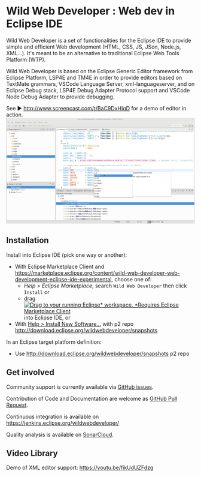 # Wild Web Developer : Web dev in Eclipse IDE

Wild Web Developer is a set of functionalities for the Eclipse IDE to provide simple and efficient Web development (HTML, CSS, JS, JSon, Node.js, XML...). It's meant to be an alternative to traditional Eclipse Web Tools Platform (WTP).

Wild Web Developer is based on the Eclipse Generic Editor framework from Eclipse Platform, LSP4E and TM4E in order to provide editors based on TextMate grammars, VSCode Language Server, xml-languageserver, and on Eclipse Debug stack, LSP4E Debug Adapter Protocol support and VSCode Node Debug Adapter to provide debugging.

See ▶️ http://www.screencast.com/t/BaC9DxHIqD for a demo of editor in action.
![screenshot](wildwebdeveloper-screenshot.png "Wild Web Developer screenshot")


## Installation

Install into Eclipse IDE (pick one way or another):
* With Eclipse Marketplace Client and https://marketplace.eclipse.org/content/wild-web-developer-web-development-eclipse-ide-experimental, choose one of:
  * *Help > Eclipse Marketplace*, search `Wild Web Developer` then click `Install` or
  * drag <a href="http://marketplace.eclipse.org/marketplace-client-intro?mpc_install=3394048" class="drag" title="Drag to your running Eclipse* workspace. *Requires Eclipse Marketplace Client"><img class="img-responsive" src="https://marketplace.eclipse.org/sites/all/themes/solstice/public/images/marketplace/btn-install.png" alt="Drag to your running Eclipse* workspace. *Requires Eclipse Marketplace Client" /></a> into Eclipse IDE, or
* With [Help > Install New Software...](http://help.eclipse.org/neon/index.jsp?topic=%2Forg.eclipse.platform.doc.user%2Ftasks%2Ftasks-124.htm) with p2 repo http://download.eclipse.org/wildwebdeveloper/snapshots

In an Eclipse target platform definition:
* Use http://download.eclipse.org/wildwebdeveloper/snapshots p2 repo

## Get involved

Community support is currently available via [GitHub issues](https://github.com/eclipse/wildwebdeveloper/issues). 

Contribution of Code and Documentation are welcome as [GitHub Pull Request](https://github.com/eclipse/wildwebdeveloper/pulls).

Continuous integration is available on https://jenkins.eclipse.org/wildwebdeveloper/

Quality analysis is available on [SonarCloud](https://sonarcloud.io/dashboard?id=eclipse-wildwebdeveloper).

## Video Library
Demo of XML editor support: https://youtu.be/fikUdUZFdzg
